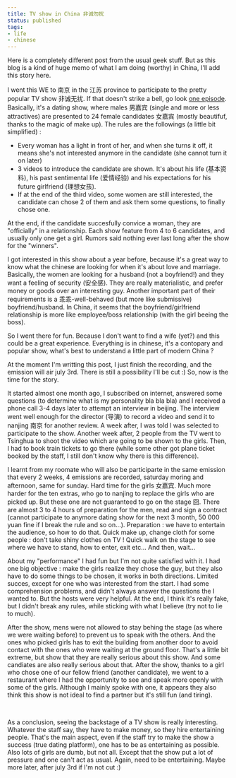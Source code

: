 ```yaml
---
title: TV show in China 非诚勿扰
status: published
tags:
- life
- chinese
---
```


Here is a completely different post from the usual geek stuff. But as this blog is a kind of huge memo of what I am doing (worthy) in China, I'll add this story here.

I went this WE to 南京 in the 江苏 province to participate to the pretty popular TV show 非诚无扰. If that doesn't strike a bell, go look <a href="http://www.baidu.com/s?wd=%B7%C7%B3%CF%CE%F0%C8%C5&amp;ch=&amp;tn=index88_3_pg&amp;bar=&amp;oq=fei&amp;rsp=0&amp;f=3&amp;inputT=3578">one episode</a>. Basically, it's a dating show, where males 男嘉宾 (single and more or less attractives) are presented to 24 female candidates 女嘉宾 (mostly beautifuf, thanks to the magic of make up). The rules are the followings (a little bit simplified) :
<ul>
	<li>Every woman has a light in front of her, and when she turns it off, it means she's not interested anymore in the candidate (she cannot turn it on later)</li>
	<li>3 videos to introduce the candidate are shown. It's about his life (基本资料), his past sentimental life (爱情经验) and his expectations for his future girlfriend (理想女孩).</li>
	<li>If at the end of the third video, some women are still interested, the candidate can chose 2 of them and ask them some questions, to finally chose one.</li>
</ul>
At the end, if the candidate succesfully convice a woman, they are "officially" in a relationship. Each show feature from 4 to 6 candidates, and usually only one get a girl. Rumors said nothing ever last long after the show for the "winners".

<!--more-->

I got interested in this show about a year before, because it's a great way to know what the chinese are looking for when it's about love and marriage. Basically, the women are looking for a husband (not a boyfriend!) and they want a feeling of security (安全感). They are really materialistic, and prefer money or goods over an interesting guy. Another important part of their requirements is a 乖乖-well-behaved (but more like submissive) boyfriend/husband. In China, it seems that the boyfriend/girlfriend relationship is more like employee/boss relationship (with the girl beeing the boss).

So I went there for fun. Because I don't want to find a wife (yet?) and this could be a great experience. Everything is in chinese, it's a contopary and popular show, what's best to understand a little part of modern China ?

At the moment I'm writting this post, I just finish the recording, and the emission will air july 3rd. There is still a possibility I'll be cut :) So, now is the time for the story.

It started almost one month ago, I subscribed on internet, answered some questions (to determine what is my personality bla bla bla) and I received a phone call 3-4 days later to attempt an interview in beijing. The interview went well enough for the director (导演) to record a video and send it to nanjing 南京 for another review. A week after, I was told I was selected to participate to the show. Another week after, 2 people from the TV went to Tsinghua to shoot the video which are going to be shown to the girls. Then, I had to book train tickets to go there (while some other got plane ticket booked by the staff, I still don't know why there is this difference).

I learnt from my roomate who will also be participarte in the same emission that every 2 weeks, 4 emissions are recorded, saturday moring and afternoon, same for sunday. Hard time for the girls 女嘉宾. Much more harder for the ten extras, who go to nanjing to replace the girls who are picked up. But these one are not guaranteed to go on the stage 囧. There are almost 3 to 4 hours of preparation for the men, read and sign a contract (cannot participate to anymore dating show for the next 3 month, 50 000 yuan fine if I break the rule and so on...). Preparation : we have to entertain the audience, so how to do that. Quick make up, change cloth for some people : don't take shiny clothes on TV ! Quick walk on the stage to see where we have to stand, how to enter, exit etc... And then, wait...

About my "performance" I had fun but I'm not quite satisfied with it. I had one big objective : make the girls realize they chose the guy, but they also have to do some things to be chosen, it works in both directions. Limited succes, except for one who was interested from the start. I had some comprehension problems, and didn't always answer the questions the I wanted to. But the hosts were very helpful. At the end, I think it's really fake, but I didn't break any rules, while sticking with what I believe (try not to lie to much).

After the show, mens were not allowed to stay behing the stage (as where we were waiting before) to prevent us to speak with the others. And the ones who picked girls has to exit the building from another door to avoid contact with the ones who were waiting at the ground floor. That's a little bit extreme, but show that they are really serious about this show. And some candiates are also really serious about that. After the show, thanks to a girl who chose one of our fellow friend (another candidate), we went to a restaurant where I had the opportunity to see and speak more openly with some of the girls. Although I mainly spoke with one, it appears they also think this show is not ideal to find a partner but it's still fun (and tiring).

&nbsp;

As a conclusion, seeing the backstage of a TV show is really interesting. Whatever the staff say, they have to make money, so they hire entertaining people. That's the main aspect, even if the staff try to make the show a success (true dating platform), one has to be as entertaining as possible. Also lots of girls are dumb, but not all. Except that the show put a lot of pressure and one can't act as usual. Again, need to be entertaining. Maybe more later, after july 3rd if I'm not cut :)